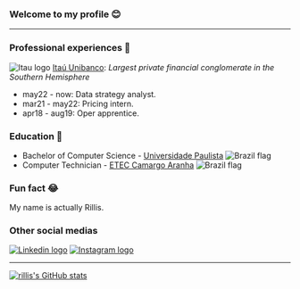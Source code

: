 ### Welcome to my profile 😊
***

### Professional experiences 💼
![Itau logo](https://i.imgur.com/gjiSZJ4.png) [Itaú Unibanco](https://en.wikipedia.org/wiki/Ita%C3%BA_Unibanco): *Largest private financial conglomerate in the Southern Hemisphere*
- may22 - now: Data strategy analyst.
- mar21 - may22: Pricing intern.
- apr18 - aug19: Oper apprentice.

### Education 📝
- Bachelor of Computer Science - [Universidade Paulista](https://unip.br/) ![Brazil flag](https://i.imgur.com/E7g80JZ.png)
- Computer Technician - [ETEC Camargo Aranha](http://eteccamargoaranha.com.br/) ![Brazil flag](https://i.imgur.com/E7g80JZ.png)

### Fun fact 😂
My name is actually Rillis.

### Other social medias
[![Linkedin logo](https://i.imgur.com/Jnc7cBg.png)](https://linkedin.com/in/rillis)
[![Instagram logo](https://i.imgur.com/smgVT4J.png)](https://instagram.com/_rillis)

***

[![rillis's GitHub stats](https://github-readme-stats.vercel.app/api/top-langs/?username=rillis&theme=dark)](https://github.com/rillis)
